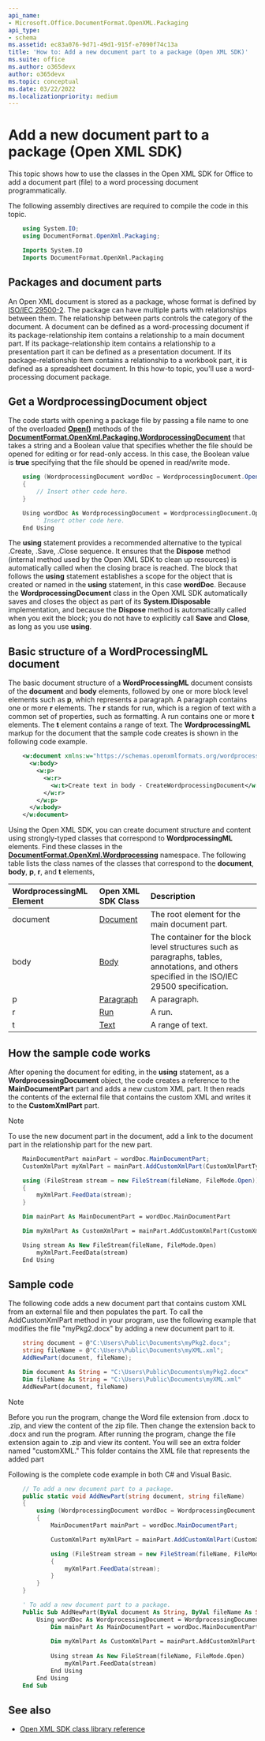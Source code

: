 ```yaml
---
api_name:
- Microsoft.Office.DocumentFormat.OpenXML.Packaging
api_type:
- schema
ms.assetid: ec83a076-9d71-49d1-915f-e7090f74c13a
title: 'How to: Add a new document part to a package (Open XML SDK)'
ms.suite: office
ms.author: o365devx
author: o365devx
ms.topic: conceptual
ms.date: 03/22/2022
ms.localizationpriority: medium
---
```


# Add a new document part to a package (Open XML SDK)

This topic shows how to use the classes in the Open XML SDK for Office to add a document part (file) to a word processing document programmatically.

The following assembly directives are required to compile the code in this topic.

```csharp
    using System.IO;
    using DocumentFormat.OpenXml.Packaging;
```

```vb
    Imports System.IO
    Imports DocumentFormat.OpenXml.Packaging
```

## Packages and document parts

An Open XML document is stored as a package, whose format is defined by [ISO/IEC 29500-2](https://www.iso.org/standard/71691.html). The package can have multiple parts with relationships between them. The relationship between parts controls the category of the document. A document can be defined as a word-processing document if its package-relationship item contains a relationship to a main document part. If its package-relationship item contains a relationship to a presentation part it can be defined as a presentation document. If its package-relationship item contains a relationship to a workbook part, it is defined as a spreadsheet document. In this how-to topic, you'll use a word-processing document package.

## Get a WordprocessingDocument object

The code starts with opening a package file by passing a file name to one of the overloaded **[Open()](https://msdn.microsoft.com/library/office/documentformat.openxml.packaging.wordprocessingdocument.open.aspx)** methods of the **[DocumentFormat.OpenXml.Packaging.WordprocessingDocument](https://msdn.microsoft.com/library/office/documentformat.openxml.packaging.wordprocessingdocument.aspx)** that takes a string and a Boolean value that specifies whether the file should be opened for editing or for read-only access. In this case, the Boolean value is **true** specifying that the file should be opened in read/write mode.

```csharp
    using (WordprocessingDocument wordDoc = WordprocessingDocument.Open(document, true))
    {
        // Insert other code here.
    }
```

```vb
    Using wordDoc As WordprocessingDocument = WordprocessingDocument.Open(document, True)
        ' Insert other code here.
    End Using
```

The **using** statement provides a recommended alternative to the typical .Create, .Save, .Close sequence. It ensures that the **Dispose** method (internal method used by the Open XML SDK to clean up resources) is automatically called when the closing brace is reached. The block that follows the **using** statement establishes a scope for the object that is created or named in the **using** statement, in this case **wordDoc**. Because the **WordprocessingDocument** class in the Open XML SDK
automatically saves and closes the object as part of its **System.IDisposable** implementation, and because the **Dispose** method is automatically called when you exit the block; you do not have to explicitly call **Save** and **Close**, as long as you use **using**.

## Basic structure of a WordProcessingML document

The basic document structure of a **WordProcessingML** document consists of the **document** and **body** elements, followed by one or more block level elements such as **p**, which represents a paragraph. A paragraph contains one or more **r** elements. The **r** stands for run, which is a region of text with a common set of properties, such as formatting. A run contains one or more **t** elements. The **t** element contains a range of text. The **WordprocessingML** markup for the document that the sample code creates is shown in the following code example.

```xml
    <w:document xmlns:w="https://schemas.openxmlformats.org/wordprocessingml/2006/main">
      <w:body>
        <w:p>
          <w:r>
            <w:t>Create text in body - CreateWordprocessingDocument</w:t>
          </w:r>
        </w:p>
      </w:body>
    </w:document>
```

Using the Open XML SDK, you can create document structure and content using strongly-typed classes that correspond to **WordprocessingML** elements. Find these classes in the **[DocumentFormat.OpenXml.Wordprocessing](https://msdn.microsoft.com/library/office/documentformat.openxml.wordprocessing.aspx)** namespace. The following table lists the class names of the classes that correspond to the **document**, **body**, **p**, **r**, and **t** elements,

|**WordprocessingML Element** | **Open XML SDK Class** | **Description** |
|:---|:---|:---|
| document | [Document](https://msdn.microsoft.com/library/office/documentformat.openxml.wordprocessing.document.aspx) | The root element for the main document part. |
| body | [Body](https://msdn.microsoft.com/library/office/documentformat.openxml.wordprocessing.body.aspx) | The container for the block level structures such as paragraphs, tables, annotations, and others specified in the ISO/IEC 29500 specification. |
| p | [Paragraph](https://msdn.microsoft.com/library/office/documentformat.openxml.wordprocessing.paragraph.aspx) | A paragraph. |
| r | [Run](https://msdn.microsoft.com/library/office/documentformat.openxml.wordprocessing.run.aspx) | A run. |
| t | [Text](https://msdn.microsoft.com/library/office/documentformat.openxml.wordprocessing.text.aspx) | A range of text. |

## How the sample code works

After opening the document for editing, in the **using** statement, as a **WordprocessingDocument** object, the code creates a reference to the **MainDocumentPart** part and adds a new custom XML part. It then reads the contents of the external
file that contains the custom XML and writes it to the **CustomXmlPart** part.

> [!NOTE]
> To use the new document part in the document, add a link to the document part in the relationship part for the new part.

```csharp
    MainDocumentPart mainPart = wordDoc.MainDocumentPart;
    CustomXmlPart myXmlPart = mainPart.AddCustomXmlPart(CustomXmlPartType.CustomXml);

    using (FileStream stream = new FileStream(fileName, FileMode.Open))
    {
        myXmlPart.FeedData(stream);
    }
```

```vb
    Dim mainPart As MainDocumentPart = wordDoc.MainDocumentPart

    Dim myXmlPart As CustomXmlPart = mainPart.AddCustomXmlPart(CustomXmlPartType.CustomXml)

    Using stream As New FileStream(fileName, FileMode.Open)
        myXmlPart.FeedData(stream)
    End Using
```

## Sample code

The following code adds a new document part that contains custom XML from an external file and then populates the part. To call the AddCustomXmlPart method in your program, use the following example that modifies the file "myPkg2.docx" by adding a new document part to it.

```csharp
    string document = @"C:\Users\Public\Documents\myPkg2.docx";
    string fileName = @"C:\Users\Public\Documents\myXML.xml";
    AddNewPart(document, fileName);
```

```vb
    Dim document As String = "C:\Users\Public\Documents\myPkg2.docx"
    Dim fileName As String = "C:\Users\Public\Documents\myXML.xml"
    AddNewPart(document, fileName)
```

> [!NOTE]
> Before you run the program, change the Word file extension from .docx to .zip, and view the content of the zip file. Then change the extension back to .docx and run the program. After running the program, change the file extension again to .zip and view its content. You will see an extra folder named &quot;customXML.&quot; This folder contains the XML file that represents the added part

Following is the complete code example in both C\# and Visual Basic.

```csharp
    // To add a new document part to a package.
    public static void AddNewPart(string document, string fileName)
    {
        using (WordprocessingDocument wordDoc = WordprocessingDocument.Open(document, true))
        {
            MainDocumentPart mainPart = wordDoc.MainDocumentPart;

            CustomXmlPart myXmlPart = mainPart.AddCustomXmlPart(CustomXmlPartType.CustomXml);

            using (FileStream stream = new FileStream(fileName, FileMode.Open))
            {
                myXmlPart.FeedData(stream);
            }
        }
    }
```

```vb
    ' To add a new document part to a package.
    Public Sub AddNewPart(ByVal document As String, ByVal fileName As String)
        Using wordDoc As WordprocessingDocument = WordprocessingDocument.Open(document, True)
            Dim mainPart As MainDocumentPart = wordDoc.MainDocumentPart
            
            Dim myXmlPart As CustomXmlPart = mainPart.AddCustomXmlPart(CustomXmlPartType.CustomXml)
            
            Using stream As New FileStream(fileName, FileMode.Open)
                myXmlPart.FeedData(stream)
            End Using
        End Using
    End Sub
```

## See also

- [Open XML SDK class library reference](/office/open-xml/open-xml-sdk)
